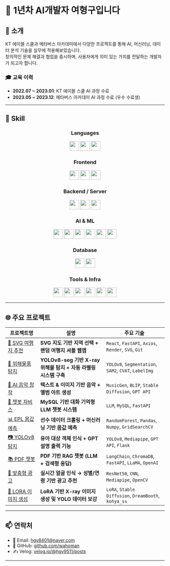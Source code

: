 # 👋 1년차 AI개발자 여형구입니다

## 🌟 소개
KT 에이블 스쿨과 메타버스 아카데미에서 다양한 프로젝트를 통해 AI, 머신러닝, 데이터 분석 기술을 실무에 적용해보았습니다.  
창의적인 문제 해결과 협업을 중시하며, 사용자에게 의미 있는 가치를 전달하는 개발자가 되고자 합니다.

### 🎓 교육 이력
- **2022.07 ~ 2023.01**: KT 에이블 스쿨 AI 과정 수료  
- **2023.05 ~ 2023.12**: 메타버스 아카데미 AI 과정 수료 (우수 수료생)  

---

## 🚀 Skill

<div align="center">

### Languages  
<img src="https://img.shields.io/badge/Python-3776AB?logo=python&logoColor=white" height="30"/>  
<img src="https://img.shields.io/badge/JavaScript-F7DF1E?logo=javascript&logoColor=black" height="30"/>  
<img src="https://img.shields.io/badge/HTML5-E34F26?logo=html5&logoColor=white" height="30"/>

### Frontend  
<img src="https://img.shields.io/badge/React-61DAFB?logo=react&logoColor=black" height="30"/>  
<img src="https://img.shields.io/badge/React Router-CA4245?logo=reactrouter&logoColor=white" height="30"/>  
<img src="https://img.shields.io/badge/Axios-5A29E4?logo=axios&logoColor=white" height="30"/>  

### Backend / Server  
<img src="https://img.shields.io/badge/FastAPI-009688?logo=fastapi&logoColor=white" height="30"/>  
<img src="https://img.shields.io/badge/Django-092E20?logo=django&logoColor=white" height="30"/>  
<img src="https://img.shields.io/badge/Flask-000000?logo=flask&logoColor=white" height="30"/>

### AI & ML  
<img src="https://img.shields.io/badge/PyTorch-EE4C2C?logo=pytorch&logoColor=white" height="30"/>  
<img src="https://img.shields.io/badge/TensorFlow-FF6F00?logo=tensorflow&logoColor=white" height="30"/>  
<img src="https://img.shields.io/badge/YOLO-0078D4?logo=yolo&logoColor=white" height="30"/>  
<img src="https://img.shields.io/badge/OpenCV-5C3EE8?logo=opencv&logoColor=white" height="30"/>  
<img src="https://img.shields.io/badge/LangChain-000000?logo=langchain&logoColor=white" height="30"/>  
<img src="https://img.shields.io/badge/LoRA-FF6F00?logo=openai&logoColor=white" height="30"/>  

### Database  
<img src="https://img.shields.io/badge/MySQL-4479A1?logo=mysql&logoColor=white" height="30"/>  
<img src="https://img.shields.io/badge/SQLite-003B57?logo=sqlite&logoColor=white" height="30"/>  

### Tools & Infra  
<img src="https://img.shields.io/badge/Git-F05032?logo=git&logoColor=white" height="30"/>  
<img src="https://img.shields.io/badge/GitHub-181717?logo=github&logoColor=white" height="30"/>  
<img src="https://img.shields.io/badge/VS Code-007ACC?logo=visualstudiocode&logoColor=white" height="30"/>  
<img src="https://img.shields.io/badge/Render-46A2F1?logo=render&logoColor=white" height="30"/>  
<img src="https://img.shields.io/badge/Ollama-black?logo=ollama&logoColor=white" height="30"/>  
<img src="https://img.shields.io/badge/ChromaDB-purple?logo=database&logoColor=white" height="30"/>  

</div>

---

## 🌐 주요 프로젝트

| 프로젝트명 | 설명 | 주요 기술 |
|------------|------|------------|
| [🎯 SVG 여행지 추천](https://my-travel-5.onrender.com/) | **SVG 지도 기반 지역 선택 + 랜덤 여행지 셔플 웹앱** | `React`, `FastAPI`, `Axios`, `Render`, `SVG`, `Git` |
| [🧪 위해물품 탐지](https://github.com/wahoman/yolov10m) | **YOLOv8-seg 기반 X-ray 위해물 탐지 + 자동 라벨링 시스템 구축** | `YOLOv8`, `Segmentation`, `SAM2`, `CVAT`, `LabelImg` |
| [🎨 AI 음악 창작](https://github.com/wahoman/singsongchanson-AI.git) | **텍스트 & 이미지 기반 음악 + 앨범 아트 생성** | `MusicGen`, `BLIP`, `Stable Diffusion`, `GPT API` |
| [🧞 챗봇 자비스](https://github.com/wahoman/Chatbot-Jarvis) | **MySQL 기반 대화 기억형 LLM 챗봇 시스템** | `LLM`, `MySQL`, `FastAPI` |
| [📊 EPL 몸값 예측](https://github.com/wahoman/EPL) | **선수 데이터 크롤링 + 머신러닝 기반 몸값 예측** | `RandomForest`, `Pandas`, `Numpy`, `GridSearchCV` |
| [📷 YOLOv8 탐지](https://github.com/wahoman/Yolov8_detection) | **유아 대상 객체 인식 + GPT 설명 출력 기능** | `YOLOv8`, `Mediapipe`, `GPT API`, `Flask` |
| [📚 PDF 챗봇](https://github.com/wahoman/pdf_tokenize_Chatbot) | **PDF 기반 RAG 챗봇 (LLM + 검색형 응답)** | `LangChain`, `ChromaDB`, `FastAPI`, `LLaMA`, `OpenAI` |
| [🧠 맞춤형 광고](https://github.com/wahoman/CNN-based_advertising_services.git) | **실시간 얼굴 인식 → 성별/연령 기반 광고 추천** | `ResNet50`, `CNN`, `Mediapipe`, `OpenCV` |
| [🧪 LORA 이미지 생성](https://github.com/wahoman/Lora) | **LoRA 기반 X-ray 이미지 생성 및 YOLO 데이터 보강** | `LoRA`, `Stable Diffusion`, `DreamBooth`, `kohya_ss` |


---

## 📫 연락처
- 📧 Email: [hgy8401@naver.com](mailto:hgy8401@naver.com)
- 🐙 GitHub: [github.com/wahoman](https://github.com/wahoman)
- ✍️ Velog: [velog.io/@hgy9511/posts](https://velog.io/@hgy9511/posts)

---
